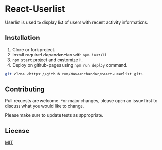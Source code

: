 # React-Userlist

Userlist is used to display list of users with recent activity informations.

## Installation

1. Clone or fork project.
2. Install required dependencies with `npm install`.
4. `npm start` project and customize it.
5. Deploy on github-pages using `npm run deploy` command.

```bash
git clone <https://github.com/Naveenchandar/react-userlist.git>
```

## Contributing
Pull requests are welcome. For major changes, please open an issue first to discuss what you would like to change.

Please make sure to update tests as appropriate.

## License
[MIT](https://choosealicense.com/licenses/mit/)